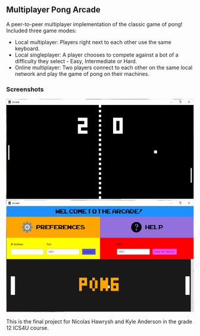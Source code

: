 ## Multiplayer Pong Arcade

A peer-to-peer multiplayer implementation of the classic game of pong! Included three game modes:
- Local multiplayer: Players right next to each other use the same keyboard.
- Local singleplayer: A player chooses to compete against a bot of a difficulty they select - Easy, Intermediate or Hard.
- Online multiplayer: Two players connect to each other on the same local network and play the game of pong on their machines.

### Screenshots

![image](/res/InGame.png)
![image](/res/MainMenu.png)

This is the final project for Nicolas Hawrysh and Kyle Anderson in the grade 12 ICS4U course.
